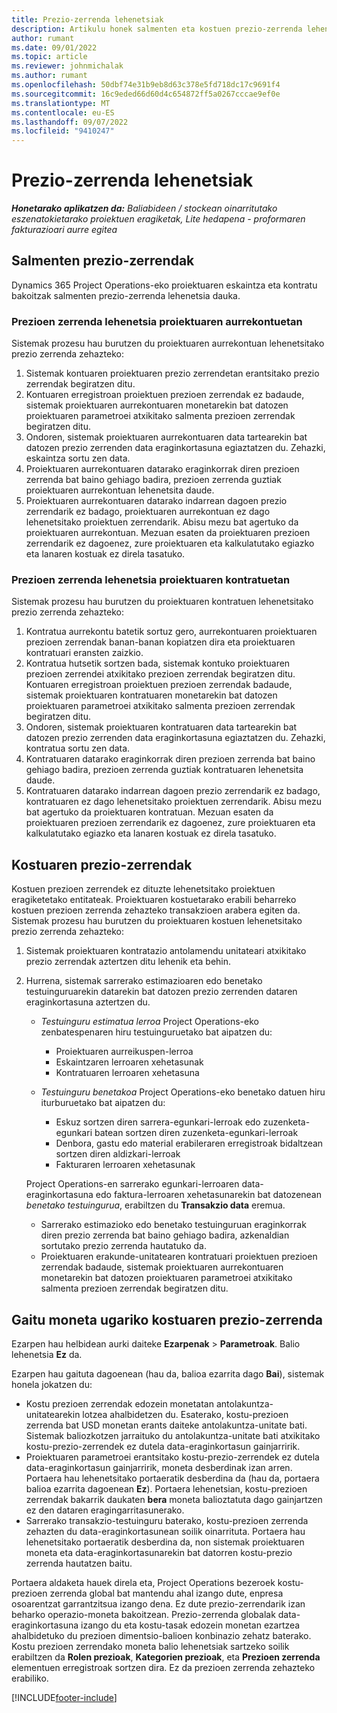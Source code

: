 ```yaml
---
title: Prezio-zerrenda lehenetsiak
description: Artikulu honek salmenten eta kostuen prezio-zerrenda lehenetsiei buruzko informazioa eskaintzen du Project Operations-en.
author: rumant
ms.date: 09/01/2022
ms.topic: article
ms.reviewer: johnmichalak
ms.author: rumant
ms.openlocfilehash: 50dbf74e31b9eb8d63c378e5fd718dc17c9691f4
ms.sourcegitcommit: 16c9eded66d60d4c654872ff5a0267cccae9ef0e
ms.translationtype: MT
ms.contentlocale: eu-ES
ms.lasthandoff: 09/07/2022
ms.locfileid: "9410247"
---
```

# <a name="default-price-lists"></a>Prezio-zerrenda lehenetsiak

_**Honetarako aplikatzen da:** Baliabideen / stockean oinarritutako eszenatokietarako proiektuen eragiketak, Lite hedapena - proformaren fakturazioari aurre egitea_

## <a name="sales-price-lists"></a>Salmenten prezio-zerrendak

Dynamics 365 Project Operations-eko proiektuaren eskaintza eta kontratu bakoitzak salmenten prezio-zerrenda lehenetsia dauka. 

### <a name="price-list-default-on-project-quotes"></a>Prezioen zerrenda lehenetsia proiektuaren aurrekontuetan
Sistemak prozesu hau burutzen du proiektuaren aurrekontuan lehenetsitako prezio zerrenda zehazteko:

1. Sistemak kontuaren proiektuaren prezio zerrendetan erantsitako prezio zerrendak begiratzen ditu. 
1. Kontuaren erregistroan proiektuen prezioen zerrendak ez badaude, sistemak proiektuaren aurrekontuaren monetarekin bat datozen proiektuaren parametroei atxikitako salmenta prezioen zerrendak begiratzen ditu.
1. Ondoren, sistemak proiektuaren aurrekontuaren data tartearekin bat datozen prezio zerrenden data eraginkortasuna egiaztatzen du. Zehazki, eskaintza sortu zen data.
1. Proiektuaren aurrekontuaren datarako eraginkorrak diren prezioen zerrenda bat baino gehiago badira, prezioen zerrenda guztiak proiektuaren aurrekontuan lehenetsita daude.
1. Proiektuaren aurrekontuaren datarako indarrean dagoen prezio zerrendarik ez badago, proiektuaren aurrekontuan ez dago lehenetsitako proiektuen zerrendarik. Abisu mezu bat agertuko da proiektuaren aurrekontuan. Mezuan esaten da proiektuaren prezioen zerrendarik ez dagoenez, zure proiektuaren eta kalkulatutako egiazko eta lanaren kostuak ez direla tasatuko.

### <a name="price-list-default-on-project-contracts"></a>Prezioen zerrenda lehenetsia proiektuaren kontratuetan 
Sistemak prozesu hau burutzen du proiektuaren kontratuen lehenetsitako prezio zerrenda zehazteko:

1. Kontratua aurrekontu batetik sortuz gero, aurrekontuaren proiektuaren prezioen zerrendak banan-banan kopiatzen dira eta proiektuaren kontratuari eransten zaizkio.
1. Kontratua hutsetik sortzen bada, sistemak kontuko proiektuaren prezioen zerrendei atxikitako prezioen zerrendak begiratzen ditu. Kontuaren erregistroan proiektuen prezioen zerrendak badaude, sistemak proiektuaren kontratuaren monetarekin bat datozen proiektuaren parametroei atxikitako salmenta prezioen zerrendak begiratzen ditu.
1. Ondoren, sistemak proiektuaren kontratuaren data tartearekin bat datozen prezio zerrenden data eraginkortasuna egiaztatzen du. Zehazki, kontratua sortu zen data.
1. Kontratuaren datarako eraginkorrak diren prezioen zerrenda bat baino gehiago badira, prezioen zerrenda guztiak kontratuaren lehenetsita daude.
1. Kontratuaren datarako indarrean dagoen prezio zerrendarik ez badago, kontratuaren ez dago lehenetsitako proiektuen zerrendarik. Abisu mezu bat agertuko da proiektuaren kontratuan. Mezuan esaten da proiektuaren prezioen zerrendarik ez dagoenez, zure proiektuaren eta kalkulatutako egiazko eta lanaren kostuak ez direla tasatuko.

## <a name="cost-price-lists"></a>Kostuaren prezio-zerrendak

Kostuen prezioen zerrendek ez dituzte lehenetsitako proiektuen eragiketetako entitateak. Proiektuaren kostuetarako erabili beharreko kostuen prezioen zerrenda zehazteko transakzioen arabera egiten da. Sistemak prozesu hau burutzen du proiektuaren kostuen lehenetsitako prezio zerrenda zehazteko:

1. Sistemak proiektuaren kontratazio antolamendu unitateari atxikitako prezio zerrendak aztertzen ditu lehenik eta behin.
1. Hurrena, sistemak sarrerako estimazioaren edo benetako testuinguruarekin datarekin bat datozen prezio zerrenden dataren eraginkortasuna aztertzen du.

    - *Testuinguru estimatua lerroa* Project Operations-eko zenbatespenaren hiru testuinguruetako bat aipatzen du:

        - Proiektuaren aurreikuspen-lerroa
        - Eskaintzaren lerroaren xehetasunak
        - Kontratuaren lerroaren xehetasuna

    - *Testuinguru benetakoa* Project Operations-eko benetako datuen hiru iturburuetako bat aipatzen du:

       - Eskuz sortzen diren sarrera-egunkari-lerroak edo zuzenketa-egunkari batean sortzen diren zuzenketa-egunkari-lerroak
       - Denbora, gastu edo material erabileraren erregistroak bidaltzean sortzen diren aldizkari-lerroak
       - Fakturaren lerroaren xehetasunak

    Project Operations-en sarrerako egunkari-lerroaren data-eraginkortasuna edo faktura-lerroaren xehetasunarekin bat datozenean *benetako testuingurua*, erabiltzen du **Transakzio data** eremua.

    - Sarrerako estimazioko edo benetako testuinguruan eraginkorrak diren prezio zerrenda bat baino gehiago badira, azkenaldian sortutako prezio zerrenda hautatuko da.
    - Proiektuaren erakunde-unitatearen kontratuari proiektuen prezioen zerrendak badaude, sistemak proiektuaren aurrekontuaren monetarekin bat datozen proiektuaren parametroei atxikitako salmenta prezioen zerrendak begiratzen ditu.

## <a name="enable-multi-currency-cost-price-list"></a>Gaitu moneta ugariko kostuaren prezio-zerrenda

Ezarpen hau helbidean aurki daiteke **Ezarpenak** \> **Parametroak**. Balio lehenetsia **Ez** da.

Ezarpen hau gaituta dagoenean (hau da, balioa ezarrita dago **Bai**), sistemak honela jokatzen du:

- Kostu prezioen zerrendak edozein monetatan antolakuntza-unitatearekin lotzea ahalbidetzen du. Esaterako, kostu-prezioen zerrenda bat USD monetan erants daiteke antolakuntza-unitate bati. Sistemak baliozkotzen jarraituko du antolakuntza-unitate bati atxikitako kostu-prezio-zerrendek ez dutela data-eraginkortasun gainjarririk.
- Proiektuaren parametroei erantsitako kostu-prezio-zerrendek ez dutela data-eraginkortasun gainjarririk, moneta desberdinak izan arren. Portaera hau lehenetsitako portaeratik desberdina da (hau da, portaera balioa ezarrita dagoenean **Ez**). Portaera lehenetsian, kostu-prezioen zerrendak bakarrik daukaten **bera** moneta balioztatuta dago gainjartzen ez den dataren eragingarritasunerako.
- Sarrerako transakzio-testuinguru baterako, kostu-prezioen zerrenda zehazten du data-eraginkortasunean soilik oinarrituta. Portaera hau lehenetsitako portaeratik desberdina da, non sistemak proiektuaren moneta eta data-eraginkortasunarekin bat datorren kostu-prezio zerrenda hautatzen baitu.

Portaera aldaketa hauek direla eta, Project Operations bezeroek kostu-prezioen zerrenda global bat mantendu ahal izango dute, enpresa osoarentzat garrantzitsua izango dena. Ez dute prezio-zerrendarik izan beharko operazio-moneta bakoitzean. Prezio-zerrenda globalak data-eraginkortasuna izango du eta kostu-tasak edozein monetan ezartzea ahalbidetuko du prezioen dimentsio-balioen konbinazio zehatz baterako. Kostu prezioen zerrendako moneta balio lehenetsiak sartzeko soilik erabiltzen da **Rolen prezioak**, **Kategorien prezioak**, eta **Prezioen zerrenda** elementuen erregistroak sortzen dira. Ez da prezioen zerrenda zehazteko erabiliko.

[!INCLUDE[footer-include](../includes/footer-banner.md)]
